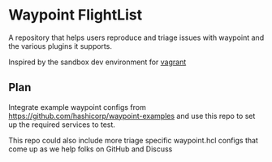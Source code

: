 # Waypoint FlightList

A repository that helps users reproduce and triage issues with waypoint and the
various plugins it supports.

Inspired by the sandbox dev environment for [vagrant](https://github.com/briancain/congenial-octo-palm-tree)

## Plan

Integrate example waypoint configs from https://github.com/hashicorp/waypoint-examples
and use this repo to set up the required services to test.

This repo could also include more triage specific waypoint.hcl configs that come
up as we help folks on GitHub and Discuss
